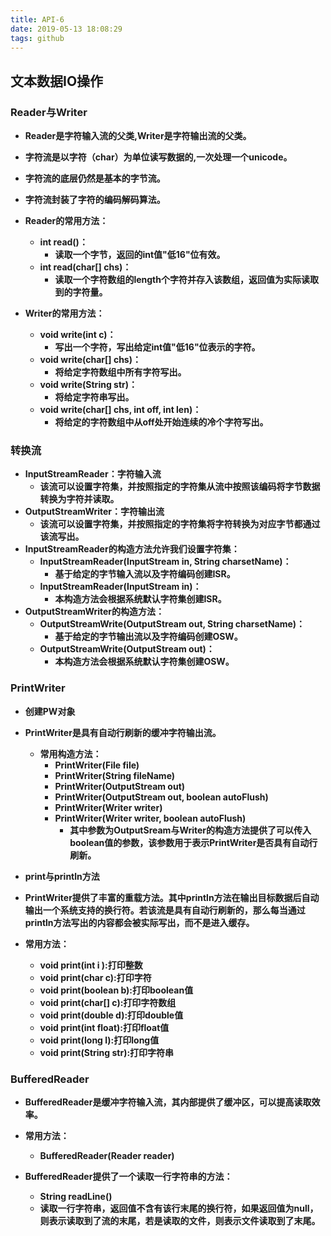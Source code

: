 ```yaml
---
title: API-6
date: 2019-05-13 18:08:29
tags: github
---
```

## 文本数据IO操作
### Reader与Writer
- **Reader是字符输入流的父类,Writer是字符输出流的父类。**
- **字符流是以字符（char）为单位读写数据的,一次处理一个unicode。**
- **字符流的底层仍然是基本的字节流。**
- **字符流封装了字符的编码解码算法。**

- **Reader的常用方法：**
	- **int read()：**
		- **读取一个字节，返回的int值"低16"位有效。**
	- **int read(char[] chs)：**
		- **读取一个字符数组的length个字符并存入该数组，返回值为实际读取到的字符量。**

- **Writer的常用方法：**
	- **void write(int c)：**
		- **写出一个字符，写出给定int值"低16"位表示的字符。**
	- **void write(char[] chs)：**
		- **将给定字符数组中所有字符写出。**
	- **void write(String str)：**
		- **将给定字符串写出。**
	- **void write(char[] chs, int off, int len)：**
		- **将给定的字符数组中从off处开始连续的冷个字符写出。**

### 转换流
- **InputStreamReader：字符输入流**
	- **该流可以设置字符集，并按照指定的字符集从流中按照该编码将字节数据转换为字符并读取。**
- **OutputStreamWriter：字符输出流**
	- **该流可以设置字符集，并按照指定的字符集将字符转换为对应字节都通过该流写出。**
- **InputStreamReader的构造方法允许我们设置字符集：**
	- **InputStreamReader(InputStream in, String charsetName)：**
		- **基于给定的字节输入流以及字符编码创建ISR。**
	- **InputStreamReader(InputStream in)：**
		- **本构造方法会根据系统默认字符集创建ISR。**
- **OutputStreamWriter的构造方法：**
	- **OutputStreamWrite(OutputStream out, String charsetName)：**
		- **基于给定的字节输出流以及字符编码创建OSW。**
	- **OutputStreamWrite(OutputStream out)：**
		- **本构造方法会根据系统默认字符集创建OSW。**

### PrintWriter
- **创建PW对象**
- **PrintWriter是具有自动行刷新的缓冲字符输出流。**
	- **常用构造方法：**
		- **PrintWriter(File file)**
		- **PrintWriter(String fileName)**
		- **PrintWriter(OutputStream out)**
		- **PrintWriter(OutputStream out, boolean autoFlush)**
		- **PrintWriter(Writer writer)**
		- **PrintWriter(Writer writer,  boolean autoFlush)**
			- **其中参数为OutputSream与Writer的构造方法提供了可以传入boolean值的参数，该参数用于表示PrintWriter是否具有自动行刷新。**

- **print与println方法**
- **PrintWriter提供了丰富的重载方法。其中println方法在输出目标数据后自动输出一个系统支持的换行符。若该流是具有自动行刷新的，那么每当通过println方法写出的内容都会被实际写出，而不是进入缓存。**
- **常用方法：**
	- **void print(int i ):打印整数**
	- **void print(char c):打印字符**
	- **void print(boolean b):打印boolean值**
	- **void print(char[] c):打印字符数组**
	- **void print(double d):打印double值**
	- **void print(int float):打印float值**
	- **void print(long l):打印long值**
	- **void print(String str):打印字符串**

### BufferedReader
- **BufferedReader是缓冲字符输入流，其内部提供了缓冲区，可以提高读取效率。**
- **常用方法：**
	- **BufferedReader(Reader reader)**

- **BufferedReader提供了一个读取一行字符串的方法：**
	- **String readLine()**
	- **读取一行字符串，返回值不含有该行末尾的换行符，如果返回值为null，则表示读取到了流的末尾，若是读取的文件，则表示文件读取到了末尾。**






























